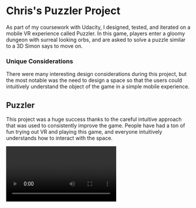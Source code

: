 # Chris's Puzzler Project
As part of my coursework with Udacity, I designed, tested, and iterated on a mobile VR experience called Puzzler. In this game, players enter a gloomy dungeon with surreal looking orbs, and are asked to solve a puzzle similar to a 3D Simon says to move on.

### Unique Considerations
There were many interesting design considerations during this project, but the most notable was the need to design a space so that the users could intuitively understand the object of the game in a simple mobile experience.

## Puzzler
This project was a huge success thanks to the careful intuitive approach that was used to consistently improve the game. People have had a ton of fun trying out VR and playing this game, and everyone intuitively understands how to interact with the space.

<VIDEO>

## Design process
**Statement of Purpose:** Puzzler is a mobile VR application for new VR users that challenges them to solve a familiar type of puzzle in a new way.

### Persona
For this project I created a user persona called Tim:

![Perona Sketch](https://raw.githubusercontent.com/caasted/puzzler/master/images/persona.png)

Tim, 28 – Sales Representative

“I like playing quick games between tasks at work.”

Tim knows his way around a smart phone and is familiar with mobile gaming, but is relatively new to virtual reality apps. He prefers his entertainment to be fast, fun, and rewarding.

VR Experience: Beginner

### Sketches
Here are some of the conceptual sketches that I created to lay the groundwork for designing this project:

<SKETCH>

<SKETCH>

## User testing outcomes and iteration

Testing the scene and atmosphere
I conducted a user test with one user who had minimal prior experience with VR to determine if the scale for the environment I was creating was accurate. I asked the user to go into the environment and estimate how big they were. If 

## Breakdown of the final piece


## Conclusion


## Next steps


## Link to additional work
